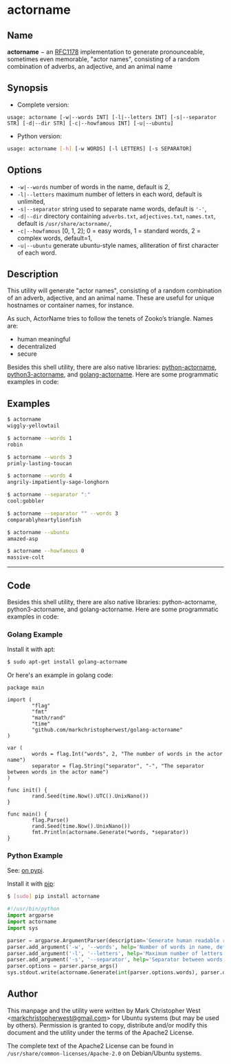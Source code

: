 # actorname

## Name

**actorname** − an [RFC1178](https://tools.ietf.org/html/rfc1178) implementation to generate pronounceable, sometimes even memorable, "actor names", consisting of a random combination of adverbs, an adjective, and an animal name

## Synopsis

- Complete version:
```
usage: actorname [-w|--words INT] [-l|--letters INT] [-s|--separator STR] [-d|--dir STR] [-c|--howfamous INT] [-u|--ubuntu]
```

- Python version:
```bash
usage: actorname [-h] [-w WORDS] [-l LETTERS] [-s SEPARATOR]
```

## Options
- `-w|--words` number of words in the name, default is 2,
- `-l|--letters` maximum number of letters in each word, default is unlimited,
- `-s|--separator` string used to separate name words, default is `'-'`,
- `-d|--dir` directory containing `adverbs.txt`, `adjectives.txt`, `names.txt`, default is `/usr/share/actorname/`,
- `-c|--howfamous` [0, 1, 2]; 0 = easy words, 1 = standard words, 2 = complex words, default=1,
- `-u|--ubuntu` generate ubuntu-style names, alliteration of first character of each word.

## Description

This utility will generate "actor names", consisting of a random combination of an adverb, adjective, and an animal name. These are useful for unique hostnames or container names, for instance.

As such, ActorName tries to follow the tenets of Zooko’s triangle. Names are:

- human meaningful
- decentralized
- secure

Besides this shell utility, there are also native libraries: [python-actorname](https://pypi.org/project/actorname/), [python3-actorname](https://pypi.org/project/actorname/), and [golang-actorname](https://github.com/markchristopherwest/golang-actorname). Here are some programmatic examples in code:

## Examples

```bash
$ actorname
wiggly-yellowtail

$ actorname --words 1
robin

$ actorname --words 3
primly-lasting-toucan

$ actorname --words 4
angrily-impatiently-sage-longhorn

$ actorname --separator ":"
cool:gobbler

$ actorname --separator "" --words 3
comparablyheartylionfish

$ actorname --ubuntu
amazed-asp

$ actorname --howfamous 0
massive-colt
```

----

## Code

Besides this shell utility, there are also native libraries: python-actorname, python3-actorname, and golang-actorname. Here are some programmatic examples in code:

### **Golang Example**
Install it with apt:
```bash
$ sudo apt-get install golang-actorname
```

Or here's an example in golang code:

```golang
package main

import (
        "flag"
        "fmt"
        "math/rand"
        "time"
        "github.com/markchristopherwest/golang-actorname"
)

var (
        words = flag.Int("words", 2, "The number of words in the actor name")
        separator = flag.String("separator", "-", "The separator between words in the actor name")
)

func init() {
        rand.Seed(time.Now().UTC().UnixNano())
}

func main() {
        flag.Parse()
        rand.Seed(time.Now().UnixNano())
        fmt.Println(actorname.Generate(*words, *separator))
}
```

### **Python Example**
See: [on pypi](https://pypi.python.org/pypi/actorname).

Install it with [pip](https://pip.pypa.io/):
```bash
$ [sudo] pip install actorname
```

```python
#!/usr/bin/python
import argparse
import actorname
import sys

parser = argparse.ArgumentParser(description='Generate human readable random names')
parser.add_argument('-w', '--words', help='Number of words in name, default=2', default=2)
parser.add_argument('-l', '--letters', help='Maximum number of letters per word, default=6', default=6)
parser.add_argument('-s', '--separator', help='Separator between words, default="-"', default="-")
parser.options = parser.parse_args()
sys.stdout.write(actorname.Generate(int(parser.options.words), parser.options.separator, int(parser.options.letters)) + "\n")
```

## Author

This manpage and the utility were written by Mark Christopher West &lt;markchristopherwest@gmail.com&gt; for Ubuntu systems (but may be used by others). Permission is granted to copy, distribute and/or modify this document and the utility under the terms of the Apache2 License.

The complete text of the Apache2 License can be found in `/usr/share/common-licenses/Apache-2.0` on Debian/Ubuntu systems.
